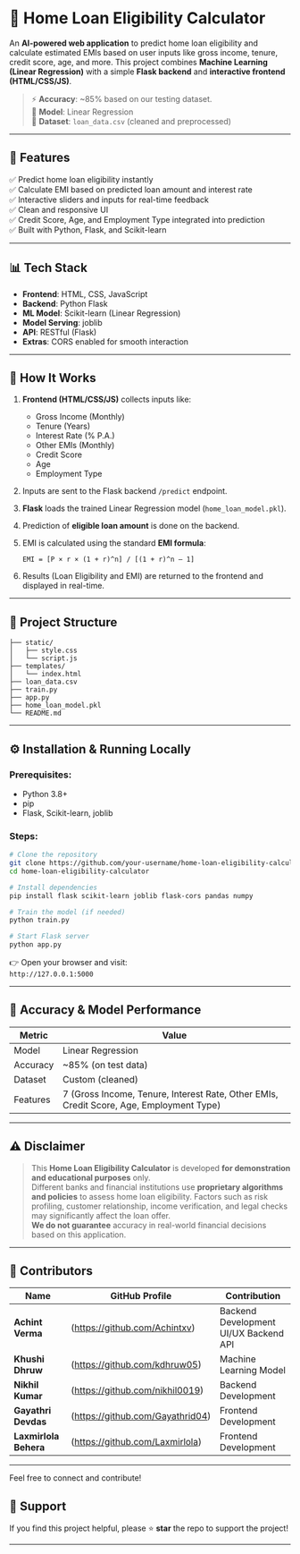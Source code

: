 # 🏡 Home Loan Eligibility Calculator
An **AI-powered web application** to predict home loan eligibility and calculate estimated EMIs based on user inputs like gross income, tenure, credit score, age, and more. This project combines **Machine Learning (Linear Regression)** with a simple **Flask backend** and **interactive frontend (HTML/CSS/JS)**.

> ⚡ **Accuracy**: ~85% based on our testing dataset.  
> 📂 **Model**: Linear Regression  
> 📝 **Dataset**: `loan_data.csv` (cleaned and preprocessed)

---

## 🚀 Features

✅ Predict home loan eligibility instantly  
✅ Calculate EMI based on predicted loan amount and interest rate  
✅ Interactive sliders and inputs for real-time feedback  
✅ Clean and responsive UI  
✅ Credit Score, Age, and Employment Type integrated into prediction  
✅ Built with Python, Flask, and Scikit-learn

---

## 📊 Tech Stack

- **Frontend**: HTML, CSS, JavaScript  
- **Backend**: Python Flask  
- **ML Model**: Scikit-learn (Linear Regression)  
- **Model Serving**: joblib  
- **API**: RESTful (Flask)  
- **Extras**: CORS enabled for smooth interaction

---

## 🔧 How It Works

1. **Frontend (HTML/CSS/JS)** collects inputs like:
   - Gross Income (Monthly)
   - Tenure (Years)
   - Interest Rate (% P.A.)
   - Other EMIs (Monthly)
   - Credit Score
   - Age
   - Employment Type

2. Inputs are sent to the Flask backend `/predict` endpoint.

3. **Flask** loads the trained Linear Regression model (`home_loan_model.pkl`).

4. Prediction of **eligible loan amount** is done on the backend.

5. EMI is calculated using the standard **EMI formula**:
   ```
   EMI = [P × r × (1 + r)^n] / [(1 + r)^n – 1]
   ```

6. Results (Loan Eligibility and EMI) are returned to the frontend and displayed in real-time.

---

## 📂 Project Structure

```
├── static/
│   ├── style.css
│   └── script.js
├── templates/
│   └── index.html
├── loan_data.csv
├── train.py
├── app.py
├── home_loan_model.pkl
└── README.md
```

---

## ⚙️ Installation & Running Locally

### Prerequisites:
- Python 3.8+
- pip
- Flask, Scikit-learn, joblib

### Steps:

```bash
# Clone the repository
git clone https://github.com/your-username/home-loan-eligibility-calculator.git
cd home-loan-eligibility-calculator

# Install dependencies
pip install flask scikit-learn joblib flask-cors pandas numpy

# Train the model (if needed)
python train.py

# Start Flask server
python app.py
```

👉 Open your browser and visit:  
`http://127.0.0.1:5000`

---

## 🎯 Accuracy & Model Performance

| Metric      | Value  |
|-------------|--------|
| Model       | Linear Regression |
| Accuracy    | ~85% (on test data) |
| Dataset     | Custom (cleaned) |
| Features    | 7 (Gross Income, Tenure, Interest Rate, Other EMIs, Credit Score, Age, Employment Type) |

---

## ⚠️ Disclaimer

> This **Home Loan Eligibility Calculator** is developed **for demonstration and educational purposes** only.  
> Different banks and financial institutions use **proprietary algorithms and policies** to assess home loan eligibility. Factors such as risk profiling, customer relationship, income verification, and legal checks may significantly affect the loan offer.  
> **We do not guarantee** accuracy in real-world financial decisions based on this application.

---

## 👥 Contributors

| Name            | GitHub Profile                    | Contribution                |
|-----------------|----------------------------------|-----------------------------|
| **Achint Verma**  | (https://github.com/Achintxv) | Backend Development UI/UX Backend API |
| **Khushi Dhruw**  | (https://github.com/kdhruw05) | Machine Learning Model |
| **Nikhil Kumar**  | (https://github.com/nikhil0019) | Backend Development |
| **Gayathri Devdas**  | (https://github.com/Gayathrid04) | Frontend Development |
| **Laxmirlola Behera**    | (https://github.com/Laxmirlola)   | Frontend Development |

---

Feel free to connect and contribute!

## 🌟 Support

If you find this project helpful, please ⭐ **star** the repo to support the project!

---
